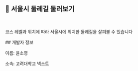 ## :herb: 서울시 둘레길 둘러보기 
</br>
<p> 코스 레벨과 위치에 따라 서울시에 위치한 둘레길을 살펴볼 수 있습니다 </p>
## 개발자 정보
</br>
<p>이름: 윤소영</p>
<p>소속: 고려대학교 넥스트</p>
